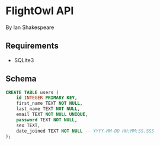 # FlightOwl API

By Ian Shakespeare

## Requirements

- SQLite3

## Schema

```sql
CREATE TABLE users (
    id INTEGER PRIMARY KEY,
    first_name TEXT NOT NULL,
    last_name TEXT NOT NULL,
    email TEXT NOT NULL UNIQUE,
    password TEXT NOT NULL,
    sex TEXT,
    date_joined TEXT NOT NULL -- YYYY-MM-DD HH:MM:SS.SSS
);
```
